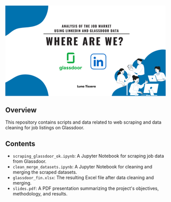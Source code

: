 ![Portada](img/portada.png)


## Overview
This repository contains scripts and data related to web scraping and data cleaning for job listings on Glassdoor.

## Contents
- `scraping_glassdoor_ok.ipynb`: A Jupyter Notebook for scraping job data from Glassdoor.
- `clean_merge_datasets.ipynb`: A Jupyter Notebook for cleaning and merging the scraped datasets.
- `glassdoor_fin.xlsx`: The resulting Excel file after data cleaning and merging.
- `slides.pdf`: A PDF presentation summarizing the project's objectives, methodology, and results.
